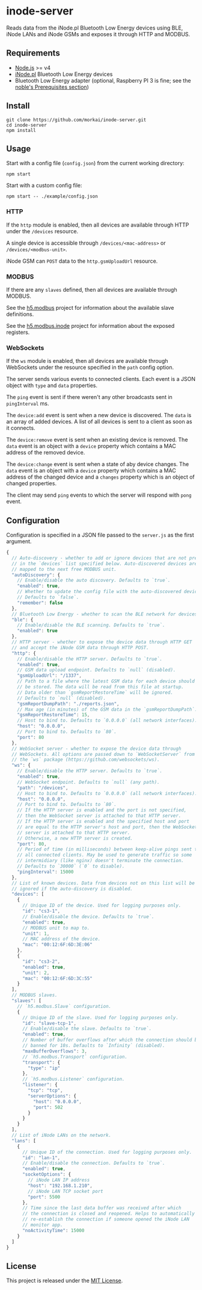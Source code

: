 ﻿# inode-server

Reads data from the iNode.pl Bluetooth Low Energy devices using BLE,
iNode LANs and iNode GSMs and exposes it through HTTP and MODBUS.

## Requirements

  * [Node.js](https://nodejs.org/) >= v4
  * [iNode.pl](https://inode.pl/index/s_lang/en) Bluetooth Low Energy devices
  * Bluetooth Low Energy adapter (optional, Raspberry PI 3 is fine; see
    the [noble's Prerequisites section](https://github.com/sandeepmistry/noble))

## Install

```
git clone https://github.com/morkai/inode-server.git
cd inode-server
npm install
```

## Usage

Start with a config file (`config.json`) from the current working directory:
```
npm start
```

Start with a custom config file:
```
npm start -- ./example/config.json
```

### HTTP

If the `http` module is enabled, then all devices are available through
HTTP under the `/devices` resource.

A single device is accessible through `/devices/<mac-address>`
or `/devices/<modbus-unit>`.

iNode GSM can `POST` data to the `http.gsmUploadUrl` resource.

### MODBUS

If there are any `slaves` defined, then all devices are available through MODBUS.

See the [h5.modbus](https://github.com/morkai/h5.modbus)
project for information about the available slave definitions.

See the [h5.modbus.inode](https://github.com/morkai/h5.modbus.inode)
project for information about the exposed registers.

### WebSockets

If the `ws` module is enabled, then all devices are available through
WebSockets under the resource specified in the `path` config option.

The server sends various events to connected clients. Each event is
a JSON object with `type` and `data` properties.

The `ping` event is sent if there weren't any other broadcasts sent
in `pingInterval` ms.

The `device:add` event is sent when a new device is discovered.
The `data` is an array of added devices. A list of all devices is sent
to a client as soon as it connects.

The `device:remove` event is sent when an existing device is removed.
The `data` event is an object with a `device` property which contains
a MAC address of the removed device.

The `device:change` event is sent when a state of aby device changes.
The `data` event is an object with a `device` property which contains
a MAC address of the changed device and a `changes` property which is
an object of changed properties.

The client may send `ping` events to which the server will respond with
`pong` event.

## Configuration

Configuration is specified in a JSON file passed to the `server.js` as
the first argument.

```js
{
  // Auto-discovery - whether to add or ignore devices that are not present
  // in the `devices` list specified below. Auto-discovered devices are
  // mapped to the next free MODBUS unit.
  "autoDiscovery": {
    // Enable/disable the auto discovery. Defaults to `true`.
    "enabled": true,
    // Whether to update the config file with the auto-discovered devices.
    // Defaults to `false`.
    "remember": false
  },
  // Bluetooth Low Energy - whether to scan the BLE network for devices.
  "ble": {
    // Enable/disable the BLE scanning. Defaults to `true`.
    "enabled": true
  },
  // HTTP server - whether to expose the device data through HTTP GET
  // and accept the iNode GSM data through HTTP POST.
  "http": {
    // Enable/disable the HTTP server. Defaults to `true`.
    "enabled": true,
    // GSM data upload endpoint. Defaults to `null` (disabled).
    "gsmUploadUrl": "/1337",
    // Path to a file where the latest GSM data for each device should
    // be stored. The data will be read from this file at startup.
    // Data older than `gsmReportRestoreTime` will be ignored.
    // Defaults to `null` (disabled).
    "gsmReportDumpPath": "./reports.json",
    // Max age (in minutes) of the GSM data in the `gsmReportDumpPath`.
    "gsmReportRestoreTime": 15,
    // Host to bind to. Defaults to `0.0.0.0` (all network interfaces).
    "host": "0.0.0.0",
    // Port to bind to. Defaults to `80`.
    "port": 80
  },
  // WebSocket server - whether to expose the device data through
  // WebSockets. All options are passed down to `WebSocketServer` from
  // the `ws` package (https://github.com/websockets/ws).
  "ws": {
    // Enable/disable the HTTP server. Defaults to `true`.
    "enabled": true,
    // WebSocket endpoint. Defaults to `null` (any path).
    "path": "/devices",
    // Host to bind to. Defaults to `0.0.0.0` (all network interfaces).
    "host": "0.0.0.0",
    // Port to bind to. Defaults to `80`.
    // If the HTTP server is enabled and the port is not specified,
    // then the WebSocket server is attached to that HTTP server.
    // If the HTTP server is enabled and the specified host and port
    // are equal to the HTTP server's host and port, then the WebSocket
    // server is attached to that HTTP server.
    // Otherwise, a new HTTP server is created.
    "port": 80,
    // Period of time (in milliseconds) between keep-alive pings sent to
    // all connected clients. May be used to generate traffic so some
    // intermidiary (like nginx) doesn't terminate the connection.
    // Defaults to `30000` (`0` to disable).
    "pingInterval": 15000
  },
  // List of known devices. Data from devices not on this list will be
  // ignored if the auto-discovery is disabled.
  "devices": [
    {
      // Unique ID of the device. Used for logging purposes only.
      "id": "cs3-1",
      // Enable/disable the device. Defaults to `true`.
      "enabled": true,
      // MODBUS unit to map to.
      "unit": 1,
      // MAC address of the device.
      "mac": "00:12:6F:6D:3E:06"
    },
    {
      "id": "cs3-2",
      "enabled": true,
      "unit": 2,
      "mac": "00:12:6F:6D:3C:55"
    }
  ],
  // MODBUS slaves.
  "slaves": [
    // `h5.modbus.Slave` configuration.
    {
      // Unique ID of the slave. Used for logging purposes only.
      "id": "slave-tcp-1",
      // Enable/disable the slave. Defaults to `true`.
      "enabled": true,
      // Number of buffer overflows after which the connection should be
      // banned for 10s. Defaults to `Infinity` (disabled).
      "maxBufferOverflows": 3,
      // `h5.modbus.Transport` configuration.
      "transport": {
        "type": "ip"
      },
      // `h5.modbus.Listener` configuration.
      "listener": {
        "tcp": "tcp",
        "serverOptions": {
          "host": "0.0.0.0",
          "port": 502
        }
      }
    }
  ],
  // List of iNode LANs on the network.
  "lans": [
    {
      // Unique ID of the connection. Used for logging purposes only.
      "id": "lan-1",
      // Enable/disable the connection. Defaults to `true`.
      "enabled": true,
      "socketOptions": {
        // iNode LAN IP address
        "host": "192.168.1.210",
        // iNode LAN TCP socket port
        "port": 5500
      },
      // Time since the last data buffer was received after which
      // the connection is closed and reopened. Helps to automatically
      // re-establish the connection if someone opened the iNode LAN
      // monitor app.
      "noActivityTime": 15000
    }
  ]
}
```

## License

This project is released under the [MIT License](https://raw.github.com/morkai/inode-server/master/license.md).
